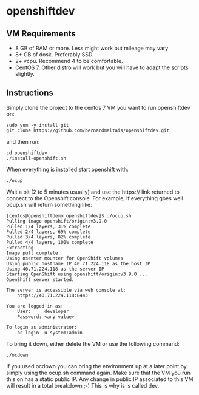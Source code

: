 # openshiftdev
## VM Requirements

- 8 GB of RAM or more. Less might work but mileage may vary
- 8+ GB of dosk. Preferably SSD.
- 2+ vcpu. Recommend 4 to be comfortable.
- CentOS 7. Other distro will work but you will have to adapt the scripts slightly.

## Instructions

Simply clone the project to the centos 7 VM you want to run openshiftdev on:

```shell
sudo yum -y install git
git clone https://github.com/bernardmaltais/openshiftdev.git
```

and then run:

```shell
cd openshiftdev
./install-openshift.sh
```

When everything is installed start openshift with:

```shell
./ocup
```

Wait a bit (2 to 5 minutes usually) and use the https:// link returned to connect to the Openshift console. For example, if everything goes well ocup.sh will return something like:

```shell
[centos@openshiftdemo openshiftdev]$ ./ocup.sh
Pulling image openshift/origin:v3.9.0
Pulled 1/4 layers, 31% complete
Pulled 2/4 layers, 69% complete
Pulled 3/4 layers, 82% complete
Pulled 4/4 layers, 100% complete
Extracting
Image pull complete
Using nsenter mounter for OpenShift volumes
Using public hostname IP 40.71.224.118 as the host IP
Using 40.71.224.118 as the server IP
Starting OpenShift using openshift/origin:v3.9.0 ...
OpenShift server started.

The server is accessible via web console at:
    https://40.71.224.118:8443

You are logged in as:
    User:     developer
    Password: <any value>

To login as administrator:
    oc login -u system:admin
```

To bring it down, either delete the VM or use the following command:

```shell
./ocdown
```

If you used ocdown you can bring the environment up at a later point by simply using the ocup.sh command again. Make sure that the VM you run this on has a static public IP. Any change in public IP associated to this VM will result in a total breakdown ;-) This is why is is called dev.
